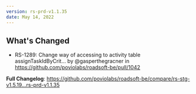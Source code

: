 ```yaml
---
version: rs-prd-v1.1.35
date: May 14, 2022
---
```


## What's Changed
* RS-1289: Change way of accessing to activity table assignTaskIdByCrit… by @gasperthegracner in https://github.com/poviolabs/roadsoft-be/pull/1042


**Full Changelog**: https://github.com/poviolabs/roadsoft-be/compare/rs-stg-v1.5.19...rs-prd-v1.1.35